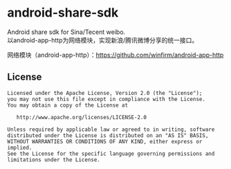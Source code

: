 android-share-sdk
=================

Android share sdk for Sina/Tecent weibo.<br/>
以android-app-http为网络模块，实现新浪/腾讯微博分享的统一接口。


网络模块（android-app-http）：https://github.com/winfirm/android-app-http 

## License

    Licensed under the Apache License, Version 2.0 (the "License");
    you may not use this file except in compliance with the License.
    You may obtain a copy of the License at

       http://www.apache.org/licenses/LICENSE-2.0

    Unless required by applicable law or agreed to in writing, software
    distributed under the License is distributed on an "AS IS" BASIS,
    WITHOUT WARRANTIES OR CONDITIONS OF ANY KIND, either express or implied.
    See the License for the specific language governing permissions and
    limitations under the License.
